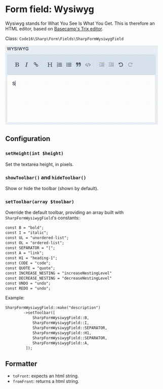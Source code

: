 # Form field: Wysiwyg

Wysiwyg stands for What You See Is What You Get. This is therefore an HTML editor, based on [Basecamp's Trix editor](https://github.com/basecamp/trix).

Class: `Code16\Sharp\Form\Fields\SharpFormWysiwygField`

![Example](wysiwyg.gif)


## Configuration


### `setHeight(int $height)`

Set the textarea height, in pixels.

### `showToolbar()` and `hideToolbar()`

Show or hide the toolbar (shown by default).

### `setToolbar(array $toolbar)`

Override the default toolbar, providing an array built with `SharpFormWysiwygField`'s constants:

    const B = "bold";
    const I = "italic";
    const UL = "unordered-list";
    const OL = "ordered-list";
    const SEPARATOR = "|";
    const A = "link";
    const H1 = "heading-1";
    const CODE = "code";
    const QUOTE = "quote";
    const INCREASE_NESTING = "increaseNestingLevel"
    const DECREASE_NESTING = "decreaseNestingLevel"
    const UNDO = "undo";
    const REDO = "undo";

Example:

    SharpFormWysiwygField::make("description")
            ->setToolbar([
                SharpFormWysiwygField::B, 
                SharpFormWysiwygField::I,
                SharpFormWysiwygField::SEPARATOR,
                SharpFormWysiwygField::H1,
                SharpFormWysiwygField::SEPARATOR,
                SharpFormWysiwygField::A,
             ]);


## Formatter

- `toFront`: expects an html string.
- `fromFront`: returns a html string.